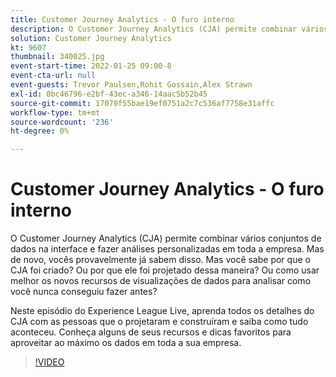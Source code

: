 ```yaml
---
title: Customer Journey Analytics - O furo interno
description: O Customer Journey Analytics (CJA) permite combinar vários conjuntos de dados na interface e fazer análises personalizadas em toda a empresa. Mas de novo, vocês provavelmente já sabem disso. Mas você sabe por que o CJA foi criado? Ou por que ele foi projetado dessa maneira? Ou como usar melhor os novos recursos de visualizações de dados para analisar como você nunca conseguiu fazer antes? Neste episódio do Experience League Live, aprenda todos os detalhes do CJA com as pessoas que o projetaram e construíram e saiba como tudo aconteceu. Conheça alguns de seus recursos e dicas favoritos para aproveitar ao máximo os dados em toda a sua empresa.
solution: Customer Journey Analytics
kt: 9607
thumbnail: 340025.jpg
event-start-time: 2022-01-25 09:00-8
event-cta-url: null
event-guests: Trevor Paulsen,Rohit Gossain,Alex Strawn
exl-id: 0bc46796-e2bf-43ec-a346-14aac5b52b45
source-git-commit: 17070f55bae19ef0751a2c7c536af7758e31affc
workflow-type: tm+mt
source-wordcount: '236'
ht-degree: 0%

---
```


# Customer Journey Analytics - O furo interno

O Customer Journey Analytics (CJA) permite combinar vários conjuntos de dados na interface e fazer análises personalizadas em toda a empresa. Mas de novo, vocês provavelmente já sabem disso. Mas você sabe por que o CJA foi criado? Ou por que ele foi projetado dessa maneira? Ou como usar melhor os novos recursos de visualizações de dados para analisar como você nunca conseguiu fazer antes?

Neste episódio do Experience League Live, aprenda todos os detalhes do CJA com as pessoas que o projetaram e construíram e saiba como tudo aconteceu. Conheça alguns de seus recursos e dicas favoritos para aproveitar ao máximo os dados em toda a sua empresa.

>[!VIDEO](https://video.tv.adobe.com/v/340025/?quality=12&learn=on)
